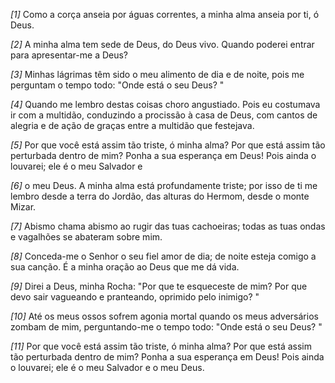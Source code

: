 *[1]* Como a corça anseia por águas correntes, a minha alma anseia por ti, ó Deus.

*[2]* A minha alma tem sede de Deus, do Deus vivo. Quando poderei entrar para apresentar-me a Deus?

*[3]* Minhas lágrimas têm sido o meu alimento de dia e de noite, pois me perguntam o tempo todo: "Onde está o seu Deus? "

*[4]* Quando me lembro destas coisas choro angustiado. Pois eu costumava ir com a multidão, conduzindo a procissão à casa de Deus, com cantos de alegria e de ação de graças entre a multidão que festejava.

*[5]* Por que você está assim tão triste, ó minha alma? Por que está assim tão perturbada dentro de mim? Ponha a sua esperança em Deus! Pois ainda o louvarei; ele é o meu Salvador e

*[6]* o meu Deus. A minha alma está profundamente triste; por isso de ti me lembro desde a terra do Jordão, das alturas do Hermom, desde o monte Mizar.

*[7]* Abismo chama abismo ao rugir das tuas cachoeiras; todas as tuas ondas e vagalhões se abateram sobre mim.

*[8]* Conceda-me o Senhor o seu fiel amor de dia; de noite esteja comigo a sua canção. É a minha oração ao Deus que me dá vida.

*[9]* Direi a Deus, minha Rocha: "Por que te esqueceste de mim? Por que devo sair vagueando e pranteando, oprimido pelo inimigo? "

*[10]* Até os meus ossos sofrem agonia mortal quando os meus adversários zombam de mim, perguntando-me o tempo todo: "Onde está o seu Deus? "

*[11]* Por que você está assim tão triste, ó minha alma? Por que está assim tão perturbada dentro de mim? Ponha a sua esperança em Deus! Pois ainda o louvarei; ele é o meu Salvador e o meu Deus.

